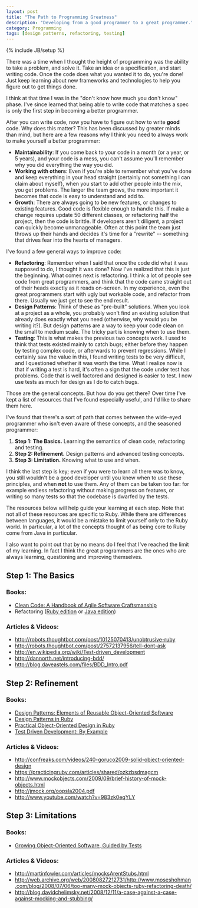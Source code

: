 ```yaml
---
layout: post
title: "The Path to Programming Greatness"
description: "Developing from a good programmer to a great programmer."
category: Programming
tags: [design patterns, refactoring, testing]
---
```

{% include JB/setup %}

There was a time when I thought the height of programming was the ability to take a problem, and solve it. Take an idea or a specification, and start writing code. Once the code does what you wanted it to do, you're done! Just keep learning about new frameworks and technologies to help you figure out to get things done.

I think at that time I was in the "don't know how much you don't know" phase. I've since learned that being able to write code that matches a spec is only the first step in becoming a better programmer.

After you can write code, now you have to figure out how to write **good** code. Why does this matter? This has been discussed by greater minds than mind, but here are a few reasons why I think you need to always work to make yourself a better programmer:

* **Maintainability**: If you come back to your code in a month (or a year, or 5 years), and your code is a mess, you can't assume you'll remember why you did everything the way you did.
* **Working with others**: Even if you're able to remember what you've done and keep everything in your head straight (certainly not something I can claim about myself), when you start to add other people into the mix, you get problems. The larger the team grows, the more important it becomes that code is easy to understand and add to.
* **Growth**: There are always going to be new features, or changes to existing features. Good code is flexible enough to handle this. If make a change requires update 50 different classes, or refactoring half the project, then the code is brittle. If developers aren't diligent, a project can quickly become unmanageable. Often at this point the team just throws up their hands and decides it's time for a "rewrite" -- something that drives fear into the hearts of managers.

I've found a few general ways to improve code:

* **Refactoring**: Remember when I said that once the code did what it was supposed to do, I thought it was done? Now I've realized that this is just the beginning. What comes next is refactoring. I think a lot of people see code from great programmers, and think that the code came straight out of their heads exactly as it reads on-screen. In my experience, even the great programmers start with ugly but workable code, and refactor from there. Usually we just get to see the end result.
* **Design Patterns**: Think of these as "pre-built" solutions. When you look at a project as a whole, you probably won't find an existing solution that already does exactly what you need (otherwise, why would you be writing it?). But design patterns are a way to keep your code clean on the small to medium scale. The tricky part is knowing when to use them.
* **Testing**: This is what makes the previous two concepts work. I used to think that tests existed mainly to catch bugs; either before they happen by testing complex code, or afterwards to prevent regressions. While I certainly saw the value in this, I found writing tests to be very difficult, and I questioned whether it was worth the time. What I realize now is that if writing a test is hard, it's often a sign that the code under test has problems. Code that is well factored and designed is easier to test. I now use tests as much for design as I do to catch bugs.

Those are the general concepts. But how do you get there? Over time I've kept a list of resources that I've found especially useful, and I'd like to share them here.

I've found that there's a sort of path that comes between the wide-eyed programmer who isn't even aware of these concepts, and the seasoned programmer:

1. **Step 1: The Basics.** Learning the semantics of clean code, refactoring and testing.
1. **Step 2: Refinement.** Design patterns and advanced testing concepts.
1. **Step 3: Limitation.** Knowing what to use and when.

I think the last step is key; even if you were to learn all there was to know, you still wouldn't be a good developer until you knew when to use these principles, and when **not** to use them. Any of them can be taken too far: for example endless refactoring without making progress on features, or writing so many tests so that the codebase is dwarfed by the tests.

The resources below will help guide your learning at each step. Note that not all of these resources are specific to Ruby. While there are differences between languages, it would be a mistake to limit yourself only to the Ruby world. In particular, a lot of the concepts thought of as being core to Ruby come from Java in particular.

I also want to point out that by no means do I feel that I've reached the limit of my learning. In fact I think the great programmers are the ones who are always learning, questioning and improving themselves.

## Step 1: The Basics

### Books:

* [Clean Code: A Handbook of Agile Software Craftsmanship](http://www.amazon.com/Clean-Code-Handbook-Software-Craftsmanship/dp/0132350882)
* Refactoring ([Ruby edition](http://www.amazon.com/Refactoring-Ruby-Jay-Fields/dp/0321603508/) or [Java edition](http://www.amazon.com/Refactoring-Improving-Design-Existing-Code/dp/0201485672/))

### Articles & Videos:

* <http://robots.thoughtbot.com/post/10125070413/unobtrusive-ruby>
* <http://robots.thoughtbot.com/post/27572137956/tell-dont-ask>
* <http://en.wikipedia.org/wiki/Test-driven_development>
* <http://dannorth.net/introducing-bdd/>
* <http://blog.daveastels.com/files/BDD_Intro.pdf>

## Step 2: Refinement

### Books:

* [Design Patterns: Elements of Reusable Object-Oriented Software](http://www.amazon.com/Design-Patterns-Elements-Reusable-Object-Oriented/dp/0201633612/)
* [Design Patterns in Ruby](http://www.amazon.com/Design-Patterns-Ruby-Russ-Olsen/dp/0321490452/)
* [Practical Object-Oriented Design in Ruby](http://www.amazon.com/Practical-Object-Oriented-Design-Ruby-Addison-Wesley/dp/0321721330/)
* [Test Driven Development: By Example](http://www.amazon.com/Test-Driven-Development-Kent-Beck/dp/0321146530/)

### Articles & Videos:

* <http://confreaks.com/videos/240-goruco2009-solid-object-oriented-design>
* <https://practicingruby.com/articles/shared/ozkzbsdmagcm>
* <http://www.mockobjects.com/2009/09/brief-history-of-mock-objects.html>
* <http://jmock.org/oopsla2004.pdf>
* <http://www.youtube.com/watch?v=983zk0eqYLY>

## Step 3: Limitations

### Books:

* [Growing Object-Oriented Software, Guided by Tests](http://www.amazon.com/Growing-Object-Oriented-Software-Guided-Tests/dp/0321503627/)

### Articles & Videos:

* <http://martinfowler.com/articles/mocksArentStubs.html>
* <http://web.archive.org/web/20080827212731/http://www.moseshohman.com/blog/2008/07/06/too-many-mock-objects-ruby-refactoring-death/>
* <http://blog.davidchelimsky.net/2008/12/11/a-case-against-a-case-against-mocking-and-stubbing/>
